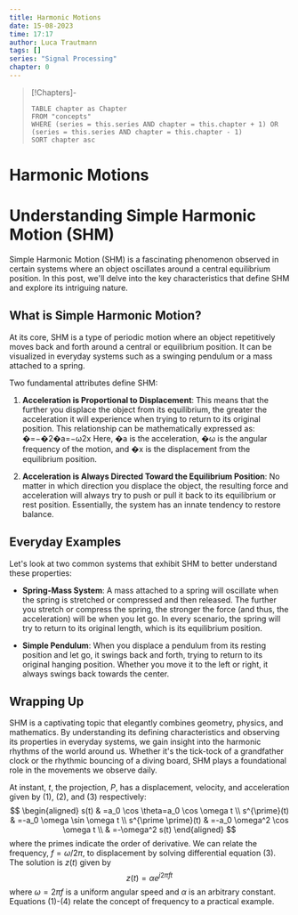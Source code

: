 ```yaml
---
title: Harmonic Motions
date: 15-08-2023
time: 17:17
author: Luca Trautmann
tags: []
series: "Signal Processing"
chapter: 0
---
```


> [!Chapters]-
> ```dataview
> TABLE chapter as Chapter
> FROM "concepts"
> WHERE (series = this.series AND chapter = this.chapter + 1) OR (series = this.series AND chapter = this.chapter - 1)
> SORT chapter asc
> ```

# Harmonic Motions
# Understanding Simple Harmonic Motion (SHM)

Simple Harmonic Motion (SHM) is a fascinating phenomenon observed in certain systems where an object oscillates around a central equilibrium position. In this post, we'll delve into the key characteristics that define SHM and explore its intriguing nature.

## What is Simple Harmonic Motion?

At its core, SHM is a type of periodic motion where an object repetitively moves back and forth around a central or equilibrium position. It can be visualized in everyday systems such as a swinging pendulum or a mass attached to a spring.

Two fundamental attributes define SHM:

1. **Acceleration is Proportional to Displacement**: This means that the further you displace the object from its equilibrium, the greater the acceleration it will experience when trying to return to its original position. This relationship can be mathematically expressed as: �=−�2�a=−ω2x Here, �a is the acceleration, �ω is the angular frequency of the motion, and �x is the displacement from the equilibrium position.
    
2. **Acceleration is Always Directed Toward the Equilibrium Position**: No matter in which direction you displace the object, the resulting force and acceleration will always try to push or pull it back to its equilibrium or rest position. Essentially, the system has an innate tendency to restore balance.
    

## Everyday Examples

Let's look at two common systems that exhibit SHM to better understand these properties:

- **Spring-Mass System**: A mass attached to a spring will oscillate when the spring is stretched or compressed and then released. The further you stretch or compress the spring, the stronger the force (and thus, the acceleration) will be when you let go. In every scenario, the spring will try to return to its original length, which is its equilibrium position.
    
- **Simple Pendulum**: When you displace a pendulum from its resting position and let go, it swings back and forth, trying to return to its original hanging position. Whether you move it to the left or right, it always swings back towards the center.
    

## Wrapping Up

SHM is a captivating topic that elegantly combines geometry, physics, and mathematics. By understanding its defining characteristics and observing its properties in everyday systems, we gain insight into the harmonic rhythms of the world around us. Whether it's the tick-tock of a grandfather clock or the rhythmic bouncing of a diving board, SHM plays a foundational role in the movements we observe daily.


 
 At instant, $t$, the projection, $P$, has a displacement, velocity, and acceleration given by (1), (2), and (3) respectively:
$$
\begin{aligned}
s(t) & =a_0 \cos \theta=a_0 \cos \omega t \\
s^{\prime}(t) & =-a_0 \omega \sin \omega t \\
s^{\prime \prime}(t) & =-a_0 \omega^2 \cos \omega t \\
& =-\omega^2 s(t)
\end{aligned}
$$
where the primes indicate the order of derivative. We can relate the frequency, $f=\omega / 2 \pi$, to displacement by solving differential equation (3). The solution is $z(t)$ given by
$$
z(t)=\alpha e^{j 2 \pi f t}
$$
where $\omega=2 \pi f$ is a uniform angular speed and $\alpha$ is an arbitrary constant. Equations (1)-(4) relate the concept of frequency to a practical example.








